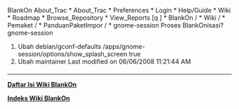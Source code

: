    BlankOn
 About_Trac
    * About_Trac
    * Preferences
    * Login
    * Help/Guide
    * Wiki
    * Roadmap
    * Browse_Repository
    * View_Reports
[q                 ]
    * BlankOn  /
    * Wiki  /
    * Pemaket  /
    * PanduanPaketImpor  /
    * gnome-session
Proses BlankOnisasi? gnome-session
   1. Ubah debian/gconf-defaults
/apps/gnome-session/options/show_splash_screen true
   1. Ubah maintainer
Last modified on 06/06/2008 11:21:44 AM
#### 
    
 
 
 
 
 
---
[**Daftar Isi Wiki BlankOn**](/DaftarIsi/README.md)
 
[**Indeks Wiki BlankOn**](/Indeks.md)
